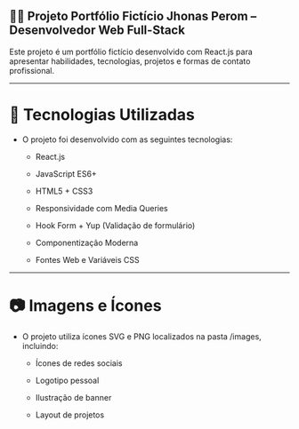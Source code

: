 ## 🧑‍💻 Projeto Portfólio Fictício Jhonas Perom – Desenvolvedor Web Full-Stack

Este projeto é um portfólio fictício desenvolvido com React.js para apresentar habilidades, tecnologias, projetos e formas de contato profissional.


---

# 🚀 Tecnologias Utilizadas

- O projeto foi desenvolvido com as seguintes tecnologias:

  - React.js

  - JavaScript ES6+
  
  - HTML5 + CSS3
  
  - Responsividade com Media Queries
  
  - Hook Form + Yup (Validação de formulário)
  
  - Componentização Moderna
  
  - Fontes Web e Variáveis CSS

---

# 📷 Imagens e Ícones

- O projeto utiliza ícones SVG e PNG localizados na pasta /images, incluindo:

  - Ícones de redes sociais
  
  - Logotipo pessoal
  
  - Ilustração de banner
  
  - Layout de projetos
